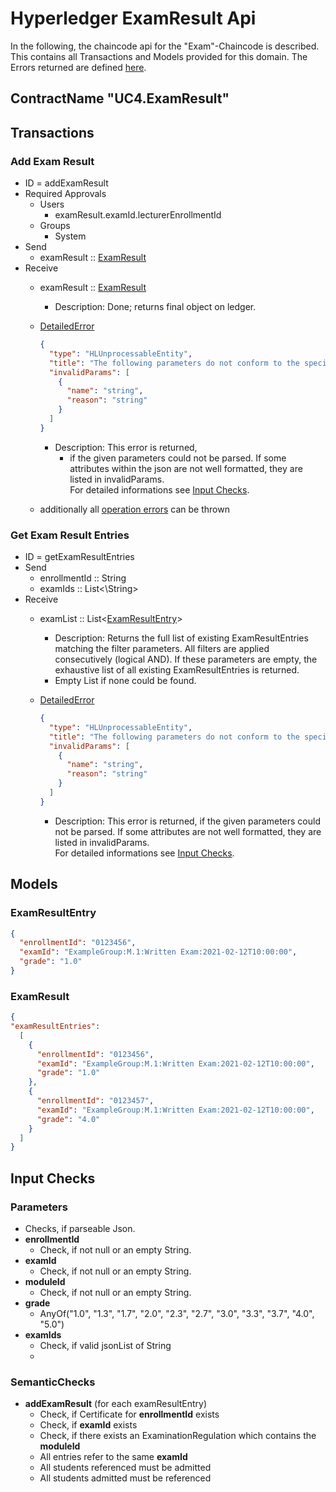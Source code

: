 # Hyperledger ExamResult Api

In the following, the chaincode api for the "Exam"-Chaincode is described.
This contains all Transactions and Models provided for this domain.
The Errors returned are defined [here](../errors.md#Errors).

## ContractName "UC4.ExamResult"

## Transactions

### Add Exam Result
- ID = addExamResult
- Required Approvals
  - Users
    - examResult.examId.lecturerEnrollmentId
  - Groups
    - System
- Send
    - examResult :: [ExamResult](#ExamResult)
- Receive
    - examResult :: [ExamResult](#ExamResult)
      -  Description: Done; returns final object on ledger.

    - [DetailedError](../errors.md#DetailedError) 
      ```json
      {
        "type": "HLUnprocessableEntity",
        "title": "The following parameters do not conform to the specified format",
        "invalidParams": [
          {
            "name": "string",
            "reason": "string"
          }
        ]
      }
      ```
       - Description: This error is returned, 
         - if the given parameters could not be parsed. If some attributes within the json are not well formatted, they are listed in invalidParams.  
            For detailed informations see [Input Checks](#Checks).
    
    - additionally all [operation errors](../errors.md#AllOperations) can be thrown
    

### Get Exam Result Entries
- ID = getExamResultEntries
- Send
    - enrollmentId :: String
    - examIds :: List<\String\>
- Receive
    - examList :: List\<[ExamResultEntry](#ExamResultEntry)\>
      - Description: Returns the full list of existing ExamResultEntries matching the filter parameters.
        All filters are applied consecutively (logical AND).
        If these parameters are empty, the exhaustive list of all existing ExamResultEntries is returned.
      - Empty List if none could be found.

    - [DetailedError](../errors.md#DetailedError) 
      ```json
      {
        "type": "HLUnprocessableEntity",
        "title": "The following parameters do not conform to the specified format",
        "invalidParams": [
          {
            "name": "string",
            "reason": "string"
          }
        ]
      }
      ```
       - Description: This error is returned, if the given parameters could not be parsed. If some attributes are not well formatted, they are listed in invalidParams.  
       For detailed informations see [Input Checks](#Checks).

## <a id="Models" />Models

### <a id="ExamResultEntry" />ExamResultEntry
```json
{
  "enrollmentId": "0123456",
  "examId": "ExampleGroup:M.1:Written Exam:2021-02-12T10:00:00",
  "grade": "1.0"
}
```

### <a id="ExamResult" />ExamResult
```json
{
"examResultEntries":
  [
    {
      "enrollmentId": "0123456",
      "examId": "ExampleGroup:M.1:Written Exam:2021-02-12T10:00:00",
      "grade": "1.0"
    },
    {
      "enrollmentId": "0123457",
      "examId": "ExampleGroup:M.1:Written Exam:2021-02-12T10:00:00",
      "grade": "4.0"
    }
  ]
}
```

## <a id="Checks" />Input Checks
### <a id="parameterChecks" />Parameters
- Checks, if parseable Json.
- **enrollmentId**
  - Check, if not null or an empty String.
- **examId**
  - Check, if not null or an empty String.
- **moduleId**
  - Check, if not null or an empty String.
- **grade**
  - AnyOf("1.0", "1.3", "1.7", "2.0", "2.3", "2.7", "3.0", "3.3", "3.7", "4.0", "5.0")
- **examIds**
  - Check, if valid jsonList of String
  - 
### <a id="semanticChecks" />SemanticChecks
- **addExamResult** (for each examResultEntry)
  - Check, if Certificate for **enrollmentId** exists
  - Check, if **examId** exists
  - Check, if there exists an ExaminationRegulation which contains the **moduleId**
  - All entries refer to the same **examId**
  - All students referenced must be admitted
  - All students admitted must be referenced
